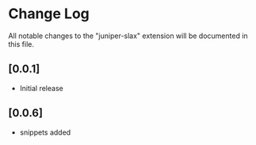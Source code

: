 # Change Log

All notable changes to the "juniper-slax" extension will be documented in this file.

## [0.0.1]
- Initial release

## [0.0.6]
- snippets added